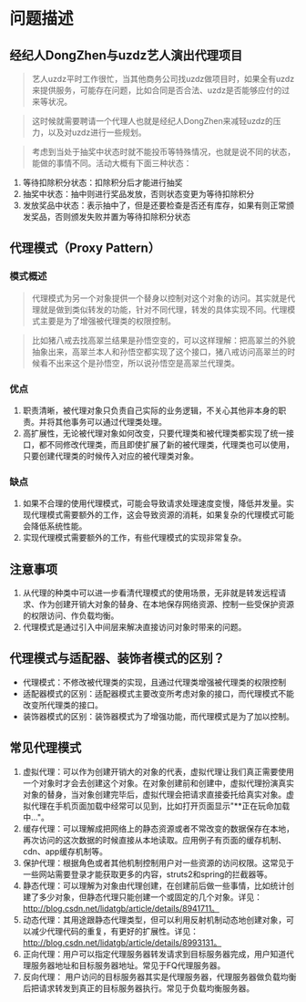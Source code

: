 # 问题描述

## 经纪人DongZhen与uzdz艺人演出代理项目

> 艺人uzdz平时工作很忙，当其他商务公司找uzdz做项目时，如果全有uzdz来提供服务，可能存在问题，比如合同是否合法、uzdz是否能够应付的过来等状况。

> 这时候就需要聘请一个代理人也就是经纪人DongZhen来减轻uzdz的压力，以及对uzdz进行一些规划。

> 考虑到当处于抽奖中状态时就不能投币等特殊情况，也就是说不同的状态，能做的事情不同。活动大概有下面三种状态：

1. 等待扣除积分状态：扣除积分后才能进行抽奖
2. 抽奖中状态：抽中则进行奖品发放，否则状态变更为等待扣除积分
3. 发放奖品中状态：表示抽中了，但是还要检查是否还有库存，如果有则正常颁发奖品，否则颁发失败并置为等待扣除积分状态

## 代理模式（Proxy Pattern）

### 模式概述

> 代理模式为另一个对象提供一个替身以控制对这个对象的访问。其实就是代理就是做到类似转发的功能，针对不同代理，转发的具体实现不同。代理模式主要是为了增强被代理类的权限控制。

> 比如猪八戒去找高翠兰结果是孙悟空变的，可以这样理解：把高翠兰的外貌抽象出来，高翠兰本人和孙悟空都实现了这个接口，猪八戒访问高翠兰的时候看不出来这个是孙悟空，所以说孙悟空是高翠兰代理类。

### 优点
1. 职责清晰，被代理对象只负责自己实际的业务逻辑，不关心其他非本身的职责。并将其他事务可以通过代理类处理。
2. 高扩展性，无论被代理对象如何改变，只要代理类和被代理类都实现了统一接口，都不同修改代理类，而且即使扩展了新的被代理类，代理类也可以使用，只要创建代理类的时候传入对应的被代理类对象。

### 缺点
1. 如果不合理的使用代理模式，可能会导致请求处理速度变慢，降低并发量。实现代理模式需要额外的工作，这会导致资源的消耗，如果复杂的代理模式可能会降低系统性能。
2. 实现代理模式需要额外的工作，有些代理模式的实现非常复杂。

## 注意事项
1. 从代理的种类中可以进一步看清代理模式的使用场景，无非就是转发远程请求、作为创建开销大对象的替身、在本地保存网络资源、控制一些受保护资源的权限访问、作负载均衡。
2. 代理模式是通过引入中间层来解决直接访问对象时带来的问题。

## 代理模式与适配器、装饰者模式的区别？
* 代理模式：不修改被代理类的实现，且通过代理类增强被代理类的权限控制
* 适配器模式的区别：适配器模式主要改变所考虑对象的接口，而代理模式不能改变所代理类的接口。
* 装饰器模式的区别：装饰器模式为了增强功能，而代理模式是为了加以控制。

## 常见代理模式
1. 虚拟代理：可以作为创建开销大的对象的代表，虚拟代理让我们真正需要使用一个对象时才会去创建这个对象。在对象创建前和创建中，虚拟代理扮演真实对象的替身，当对象创建完毕后，虚拟代理会把请求直接委托给真实对象。虚拟代理在手机页面加载中经常可以见到，比如打开页面显示"**正在玩命加载中..."。
2. 缓存代理：可以理解成把网络上的静态资源或者不常改变的数据保存在本地，再次访问的这次数据的时候直接从本地读取。应用例子有页面的缓存机制、cdn、app缓存机制等。
3. 保护代理：根据角色或者其他机制控制用户对一些资源的访问权限。这常见于一些网站需要登录才能获取更多的内容，struts2和spring的拦截器等。
4. 静态代理：可以理解为对象由代理创建，在创建前后做一些事情，比如统计创建了多少对象，但静态代理只能创建一个或固定的几个对象。详见：http://blog.csdn.net/lidatgb/article/details/8941711。
5. 动态代理：其用途跟静态代理类型，但可以利用反射机制动态地创建对象，可以减少代理代码的重复，有更好的扩展性。详见：http://blog.csdn.net/lidatgb/article/details/8993131。
6. 正向代理：用户可以指定代理服务器转发请求到目标服务器完成，用户知道代理服务器地址和目标服务器地址。常见于FQ代理服务器。
7. 反向代理： 用户访问的目标服务器其实是代理服务器，代理服务器做负载均衡后把请求转发到真正的目标服务器执行。常见于负载均衡服务器。